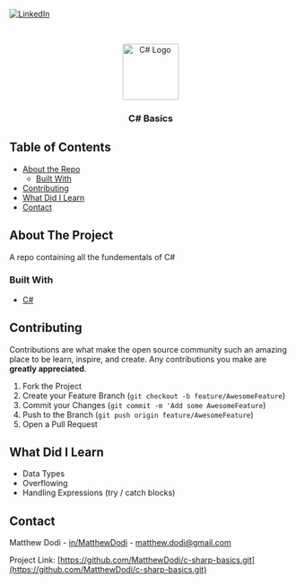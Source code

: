 [![LinkedIn][linkedin-shield]][linkedin-url]

<!-- PROJECT LOGO -->
<br />
<p align="center">
    <img src="http://www.techbaz.org/Course/img/csharp-logo.png" alt="C# Logo" width="100">

  <h3 align="center">C# Basics</h3>
</p>

<!-- TABLE OF CONTENTS -->

## Table of Contents

- [About the Repo](#about-the-project)
  - [Built With](#built-with)
- [Contributing](#contributing)
- [What Did I Learn](#what-did-i-learn)
- [Contact](#contact)

<!-- ABOUT THE PROJECT -->

## About The Project

A repo containing all the fundementals of C#

### Built With

- [C#](https://docs.microsoft.com/en-us/dotnet/csharp/)

<!-- CONTRIBUTING -->

## Contributing

Contributions are what make the open source community such an amazing place to be learn, inspire, and create. Any contributions you make are **greatly appreciated**.

1. Fork the Project
2. Create your Feature Branch (`git checkout -b feature/AwesomeFeature`)
3. Commit your Changes (`git commit -m 'Add some AwesomeFeature`)
4. Push to the Branch (`git push origin feature/AwesomeFeature`)
5. Open a Pull Request

## What Did I Learn

- Data Types
- Overflowing
- Handling Expressions (try / catch blocks)

<!-- CONTACT -->

## Contact

Matthew Dodi - [in/MatthewDodi](https://linkedin.com/in/MatthewDodi) - matthew.dodi@gmail.com

Project Link: [https://github.com/MatthewDodi/c-sharp-basics.git](https://github.com/MatthewDodi/c-sharp-basics.git)

<!-- MARKDOWN LINKS & IMAGES -->

[linkedin-shield]: https://img.shields.io/badge/-LinkedIn-black.svg?style=flat-square&logo=linkedin&colorB=555
[linkedin-url]: https://linkedin.com/in/MatthewDodi

